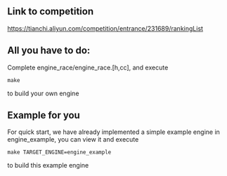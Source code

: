 ## Link to competition
https://tianchi.aliyun.com/competition/entrance/231689/rankingList


## All you have to do:

Complete engine_race/engine_race.[h,cc], and execute

```
make
```
to build your own engine

## Example for you

For quick start, we have already implemented a simple
example engine in engine_example, you can view it and execute

```
make TARGET_ENGINE=engine_example
```
to build this example engine
